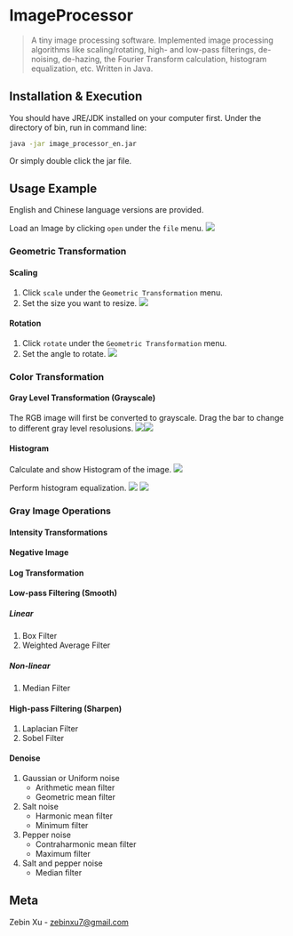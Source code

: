 # ImageProcessor
> A tiny image processing software.
Implemented image processing algorithms like scaling/rotating, high- and low-pass filterings, de-noising, de-hazing, the Fourier Transform calculation, histogram equalization, etc. Written in Java.

## Installation & Execution
You should have JRE/JDK installed on your computer first.
Under the directory of bin, run in command line:
```sh
java -jar image_processor_en.jar
```
Or simply double click the jar file.

## Usage Example
English and Chinese language versions are provided.

Load an Image by clicking `open` under the `file` menu.
![](screenshots/open_file.png)

### Geometric Transformation

#### Scaling

1. Click `scale` under the `Geometric Transformation` menu.
2. Set the size you want to resize.
![](screenshots/scale.png)

#### Rotation

1. Click `rotate` under the `Geometric Transformation` menu.
2. Set the angle to rotate.
![](screenshots/rotate.png)

### Color Transformation

#### Gray Level Transformation (Grayscale)

The RGB image will first be converted to grayscale. 
Drag the bar to change to different gray level resolusions.
![](screenshots/gray_level_trans1.png)![](screenshots/gray_level_trans2.png)

#### Histogram

Calculate and show Histogram of the image.
![](screenshots/histogram.png)

Perform histogram equalization.
![](screenshots/histogram_equalization.png)
![](screenshots/equalized_histogram.png)

### Gray Image Operations

#### Intensity Transformations

#### Negative Image
#### Log Transformation

#### Low-pass Filtering (Smooth)

##### Linear

1. Box Filter
2. Weighted Average Filter

##### Non-linear

1. Median Filter

#### High-pass Filtering (Sharpen)

1. Laplacian Filter
2. Sobel Filter

#### Denoise
1. Gaussian or Uniform noise
   * Arithmetic mean filter
   * Geometric mean filter
2. Salt noise
   * Harmonic mean filter
   * Minimum filter
3. Pepper noise
   * Contraharmonic mean filter
   * Maximum filter
4. Salt and pepper noise
   * Median filter

## Meta

Zebin Xu - zebinxu7@gmail.com
